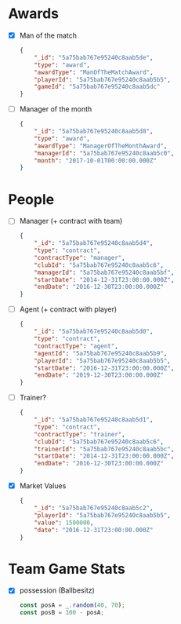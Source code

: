 # Awards

* [x] Man of the match

    ```json
    {
        "_id": "5a75bab767e95240c8aab5de",
        "type": "award",
        "awardType": "ManOfTheMatchAward",
        "playerId": "5a75bab767e95240c8aab5b5",
        "gameId": "5a75bab767e95240c8aab5dc"
    }
    ```

* [ ] Manager of the month

    ```json
    {
        "_id": "5a75bab767e95240c8aab5d8",
        "type": "award",
        "awardType": "ManagerOfTheMonthAward",
        "managerId": "5a75bab767e95240c8aab5c0",
        "month": "2017-10-01T00:00:00.000Z"
    }
    ```

# People

* [ ] Manager (+ contract with team)

    ```json
    {
        "_id": "5a75bab767e95240c8aab5d4",
        "type": "contract",
        "contractType": "manager",
        "clubId": "5a75bab767e95240c8aab5c6",
        "managerId": "5a75bab767e95240c8aab5bf",
        "startDate": "2014-12-31T23:00:00.000Z",
        "endDate": "2016-12-30T23:00:00.000Z"
    }
    ```

* [ ] Agent (+ contract with player)

    ```json
    {
        "_id": "5a75bab767e95240c8aab5d0",
        "type": "contract",
        "contractType": "agent",
        "agentId": "5a75bab767e95240c8aab5b9",
        "playerId": "5a75bab767e95240c8aab5b5",
        "startDate": "2016-12-31T23:00:00.000Z",
        "endDate": "2019-12-30T23:00:00.000Z"
    }
    ```

* [ ] Trainer?

    ```json
    {
        "_id": "5a75bab767e95240c8aab5d1",
        "type": "contract",
        "contractType": "trainer",
        "clubId": "5a75bab767e95240c8aab5c6",
        "trainerId": "5a75bab767e95240c8aab5bc",
        "startDate": "2014-12-31T23:00:00.000Z",
        "endDate": "2016-12-30T23:00:00.000Z"
    }
    ```

* [x] Market Values

    ```json
    {
        "_id": "5a75bab767e95240c8aab5c2",
        "playerId": "5a75bab767e95240c8aab5b5",
        "value": 1500000,
        "date": "2016-12-31T23:00:00.000Z"
    }
    ```

# Team Game Stats

* [x] possession (Ballbesitz)

    ```javascript
    const posA = _.random(40, 70);
    const posB = 100 - posA;
    ```
